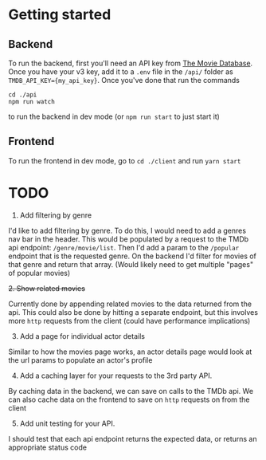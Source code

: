 # Getting started 

## Backend
To run the backend, first you'll need an API key from [The Movie Database](https://developers.themoviedb.org/3/getting-started). Once you have your v3 key, add it to a `.env` file in the `/api/` folder as `TMDB_API_KEY={my_api_key}`.
Once you've done that run the commands
```
cd ./api
npm run watch
```
to run the backend in dev mode (or `npm run start` to just start it)

## Frontend
To run the frontend in dev mode, go to `cd ./client` and run `yarn start`

# TODO
1. Add filtering by genre

I'd like to add filtering by genre. To do this, I would need to add a genres nav bar in the header. This would be populated by a request to the TMDb api endpoint: `/genre/movie/list`. Then I'd add a param to the `/popular` endpoint that is the requested genre. On the backend I'd filter for movies of that genre and return that array. (Would likely need to get multiple "pages" of popular movies)

~~2. Show related movies~~

Currently done by appending related movies to the data returned from the api. This could also be done by hitting a separate endpoint, but this involves more `http` requests from the client (could have performance implications)

3. Add a page for individual actor details

Similar to how the movies page works, an actor details page would look at the url params to populate an actor's profile

4. Add a caching layer for your requests to the 3rd party API.

By caching data in the backend, we can save on calls to the TMDb api. We can also cache data on the frontend to save on `http` requests on from the client

5. Add unit testing for your API.

I should test that each api endpoint returns the expected data, or returns an appropriate status code